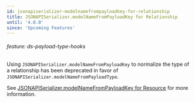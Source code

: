 ```yaml
---
id: jsonapiserializer-modelnamefrompayloadkey-for-relationship
title: JSONAPISerializer.modelNameFromPayloadKey for Relationship
until: '4.0.0'
since: 'Upcoming Features'
---
```

###### feature: ds-payload-type-hooks

Using `JSONAPISerializer.modelNameFromPayloadKey` to normalize the type of a
relationship has been deprecated in favor of
`JSONAPISerializer.modelNameFromPayloadType`.

See [JSONAPISerializer.modelNameFromPayloadKey for
Resource](#toc_jsonapiserializer-modelnamefrompayloadkey-for-resource) for more
information.
